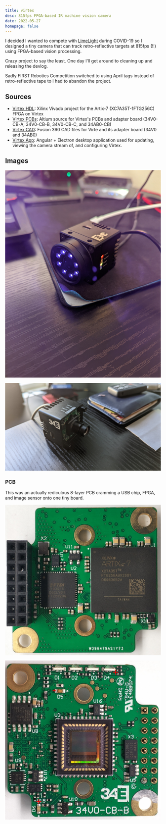 ```yaml
---
title: virtex
desc: 815fps FPGA-based IR machine vision camera
date: 2022-05-27
homepage: false
---
```


I decided I wanted to compete with [LimeLight](https://limelightvision.io/)
during COVID-19 so I designed a tiny camera that can
track retro-reflective targets at 815fps (!!) using FPGA-based vision
processing.

Crazy project to say the least. One day I'll get around to cleaning
up and releasing the devlog.

Sadly FIRST Robotics Competition switched to using April tags instead
of retro-reflective tape to I had to abandon the project.

## Sources
 - [Virtex HDL](https://github.com/34-Engineering/Virtex-HDL): Xilinx Vivado project for the Artix-7 (XC7A35T-1FTG256C) FPGA on Virtex
 - [Virtex PCBs](https://github.com/34-Engineering/Virtex-PCBs): Altium source for Virtex's PCBs and adapter board (34V0-CB-A, 34V0-CB-B, 34V0-CB-C, and 34AB0-CB)
 - [Virtex CAD](https://github.com/34-Engineering/Virtex-CAD): Fusion 360 CAD files for Virte and its adapter board (34V0 and 34AB0)
 - [Virtex App](https://github.com/34-Engineering/Virtex-App): Angular + Electron desktop application used for updating, viewing the camera stream of, and configuring Virtex.

## Images
![](/static/images/virtex2_on.jpeg)

![](/static/images/virtex2_desk.jpeg)

### PCB

This was an actually rediculous 8-layer PCB cramming
a USB chip, FPGA, and image sensor onto one tiny board.

![](/static/images/virtex_main_pcb_back.jpeg)

![](/static/images/virtex_main_pcb_front.jpeg)

